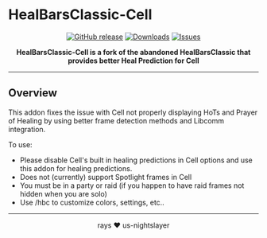 # HealBarsClassic-Cell

<div align="center">

[![GitHub release](https://img.shields.io/github/v/release/sbv29/healbarsclassic-cell?style=flat-square)](https://github.com/sbv29/healbarsclassic-cell/releases)
[![Downloads](https://img.shields.io/github/downloads/sbv29/healbarsclassic-cell/total?style=flat-square)](https://github.com/sbv29/healbarsclassic-cell/releases)
[![Issues](https://img.shields.io/github/issues/sbv29/healbarsclassic-cell?style=flat-square)](https://github.com/sbv29/healbarsclassic-cell/issues)

**HealBarsClassic-Cell is a fork of the abandoned HealBarsClassic that provides better Heal Prediction for Cell**

</div>

---

## Overview

This addon fixes the issue with Cell not properly displaying HoTs and Prayer of Healing by using better frame detection methods and Libcomm integration.

To use:

- Please disable Cell's built in healing predictions in Cell options and use this addon for healing predictions.
- Does not (currently) support Spotlight frames in Cell
- You must be in a party or raid (if you happen to have raid frames not hidden when you are solo)
- Use /hbc to customize colors, settings, etc..


---

<div align="center">

rays ❤️ us-nightslayer
</div>
